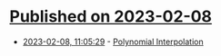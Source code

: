 # [Published on 2023-02-08](index.md)

* [2023-02-08, 11:05:29](https://news.ycombinator.com/item?id=34706577) - [Polynomial Interpolation](https://cohost.org/tomforsyth/post/982199-polynomial-interpola)
